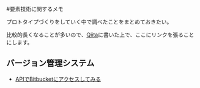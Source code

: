 #要素技術に関するメモ

プロトタイプづくりをしていく中で調べたことをまとめておきたい。

比較的長くなることが多いので、[Qiita](http://qiita.com/)に書いた上で、ここにリンクを張ることにします。

## バージョン管理システム

- [APIでBitbucketにアクセスしてみる](http://qiita.com/ksato9700/items/bbf89abb7acbac717267)

